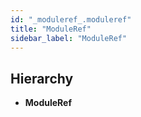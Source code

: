 ```yaml
---
id: "_moduleref_.moduleref"
title: "ModuleRef"
sidebar_label: "ModuleRef"
---
```


## Hierarchy

* **ModuleRef**
